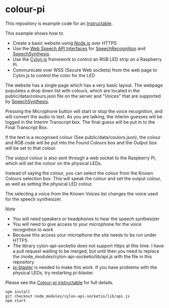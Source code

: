 # colour-pi
This repository is example code for an [Instructable](https://www.instructables.com).

This example shows how to
- Create a basic website using [Node.js](https://nodejs.org) over HTTPS
- Use the [Web Speech API Interfaces](https://developer.mozilla.org/en-US/docs/Web/API/Web_Speech_API) for [SpeechRecognition](https://developer.mozilla.org/en-US/docs/Web/API/SpeechRecognition) and [SpeechSynthesis](https://developer.mozilla.org/en-US/docs/Web/API/SpeechSynthesis).
- Use the [Cylon.js](https://cylonjs.com/) framework to control an RGB LED strip on a Raspberry Pi
- Communicate over WSS (Secure Web sockets) from the web page to Cylon.js to control the color for the LED

The website has a single page which has a very basic layout. The webpage populates a drop down list with colours, which are located in the public/data/colours.json file on the server and "Voices" that are supported by [SpeechSynthesis](https://developer.mozilla.org/en-US/docs/Web/API/SpeechSynthesis).

Pressing the Microphone button will start or stop the voice recognition, and will convert the audio to text. As you are talking, the interim guesses will be logged in the Interim Transcript box. The final guess will be put in to the Final Transcript Box.

If the text is a recognised colour (See public/data/coulors.json), the colour and RGB code will be put into the Found Colours box and the Output box will be set to that colour.

The output colour is also sent through a web socket to the Raspberry Pi, which will set the colour on the physical LEDs.

Instead of saying the colour, you can select the colour from the Known Colours selection box. This will speak the colour and set the output colour, as well as setting the physical LED colour.

The selecting a voice from the Known Voices list changes the voice used for the speech synthesizer.

*Note*
- You will need speakers or headphones to hear the speech synthesizer
- You will need to give access to your microphone for the voice recognition to work
- Because this access your microphone the site needs to be run under HTTPS
- The library cylon-api-socketio does not support https at this time. I have a pull request waiting to be merged, but until then you need to replace the /node_modules/cylon-api-socketio/lib/api.js with the file in this repository
- [pi-blaster](https://github.com/sarfata/pi-blaster) is needed to make this work. If you have problems with the physical LEDs, try restarting pi-blaster.

Please see the [Colour-pi instructable](https://goo.gl/AJhric) for full details.


```
npm install
git checkout node_modules/cylon-api-socketio/lib/api.js
npm start
```